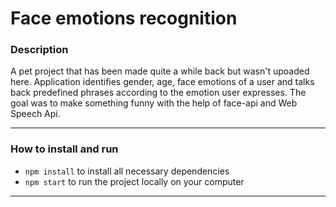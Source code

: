 # Face emotions recognition

### Description

A pet project that has been made quite a while back but wasn't upoaded here. Application identifies gender, age, face emotions of a user and talks back predefined phrases according to the emotion user expresses. The goal was to make something funny with the help of face-api and Web Speech Api.

---

### How to install and run
- `npm install` to install all necessary dependencies
- `npm start` to run the project locally on your computer

---

